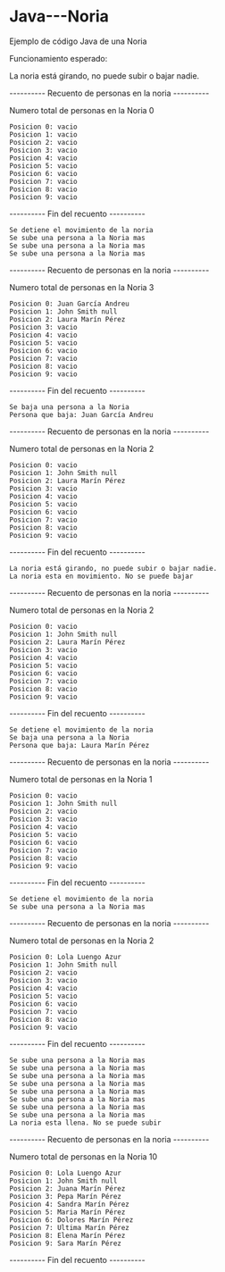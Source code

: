 # Java---Noria
Ejemplo de código Java de una Noria

Funcionamiento esperado:

La noria está girando, no puede subir o bajar nadie.

---------- Recuento de personas en la noria ----------

Numero total de personas en la Noria 0
```
Posicion 0: vacio
Posicion 1: vacio
Posicion 2: vacio
Posicion 3: vacio
Posicion 4: vacio
Posicion 5: vacio
Posicion 6: vacio
Posicion 7: vacio
Posicion 8: vacio
Posicion 9: vacio
```
---------- Fin del recuento ----------
```
Se detiene el movimiento de la noria
Se sube una persona a la Noria mas
Se sube una persona a la Noria mas
Se sube una persona a la Noria mas
```
---------- Recuento de personas en la noria ----------

Numero total de personas en la Noria 3
```
Posicion 0: Juan García Andreu
Posicion 1: John Smith null
Posicion 2: Laura Marín Pérez
Posicion 3: vacio
Posicion 4: vacio
Posicion 5: vacio
Posicion 6: vacio
Posicion 7: vacio
Posicion 8: vacio
Posicion 9: vacio
```
---------- Fin del recuento ----------
```
Se baja una persona a la Noria
Persona que baja: Juan García Andreu
```
---------- Recuento de personas en la noria ----------

Numero total de personas en la Noria 2
```
Posicion 0: vacio
Posicion 1: John Smith null
Posicion 2: Laura Marín Pérez
Posicion 3: vacio
Posicion 4: vacio
Posicion 5: vacio
Posicion 6: vacio
Posicion 7: vacio
Posicion 8: vacio
Posicion 9: vacio
```
---------- Fin del recuento ----------
```
La noria está girando, no puede subir o bajar nadie.
La noria esta en movimiento. No se puede bajar
```
---------- Recuento de personas en la noria ----------

Numero total de personas en la Noria 2
```
Posicion 0: vacio
Posicion 1: John Smith null
Posicion 2: Laura Marín Pérez
Posicion 3: vacio
Posicion 4: vacio
Posicion 5: vacio
Posicion 6: vacio
Posicion 7: vacio
Posicion 8: vacio
Posicion 9: vacio
```
---------- Fin del recuento ----------
```
Se detiene el movimiento de la noria
Se baja una persona a la Noria
Persona que baja: Laura Marín Pérez
```
---------- Recuento de personas en la noria ----------

Numero total de personas en la Noria 1
```
Posicion 0: vacio
Posicion 1: John Smith null
Posicion 2: vacio
Posicion 3: vacio
Posicion 4: vacio
Posicion 5: vacio
Posicion 6: vacio
Posicion 7: vacio
Posicion 8: vacio
Posicion 9: vacio
```
---------- Fin del recuento ----------
```
Se detiene el movimiento de la noria
Se sube una persona a la Noria mas
```
---------- Recuento de personas en la noria ----------

Numero total de personas en la Noria 2
```
Posicion 0: Lola Luengo Azur
Posicion 1: John Smith null
Posicion 2: vacio
Posicion 3: vacio
Posicion 4: vacio
Posicion 5: vacio
Posicion 6: vacio
Posicion 7: vacio
Posicion 8: vacio
Posicion 9: vacio
```
---------- Fin del recuento ----------
```
Se sube una persona a la Noria mas
Se sube una persona a la Noria mas
Se sube una persona a la Noria mas
Se sube una persona a la Noria mas
Se sube una persona a la Noria mas
Se sube una persona a la Noria mas
Se sube una persona a la Noria mas
Se sube una persona a la Noria mas
La noria esta llena. No se puede subir
```
---------- Recuento de personas en la noria ----------

Numero total de personas en la Noria 10
```
Posicion 0: Lola Luengo Azur
Posicion 1: John Smith null
Posicion 2: Juana Marín Pérez
Posicion 3: Pepa Marín Pérez
Posicion 4: Sandra Marín Pérez
Posicion 5: Maria Marín Pérez
Posicion 6: Dolores Marín Pérez
Posicion 7: Ultima Marín Pérez
Posicion 8: Elena Marín Pérez
Posicion 9: Sara Marín Pérez
```
---------- Fin del recuento ----------
